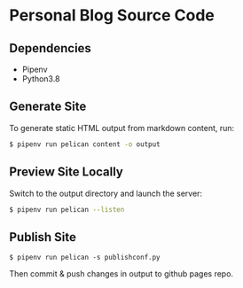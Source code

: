 # Personal Blog Source Code

## Dependencies

- Pipenv
- Python3.8


## Generate Site

To generate static HTML output from markdown content, run:

```bash
$ pipenv run pelican content -o output
```

## Preview Site Locally

Switch to the output directory and launch the server:

```bash
$ pipenv run pelican --listen
```

## Publish Site

```
$ pipenv run pelican -s publishconf.py
```

Then commit & push changes in output to github pages repo.
